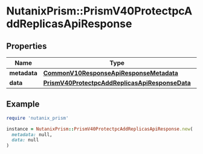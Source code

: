 # NutanixPrism::PrismV40ProtectpcAddReplicasApiResponse

## Properties

| Name | Type | Description | Notes |
| ---- | ---- | ----------- | ----- |
| **metadata** | [**CommonV10ResponseApiResponseMetadata**](CommonV10ResponseApiResponseMetadata.md) |  | [optional] |
| **data** | [**PrismV40ProtectpcAddReplicasApiResponseData**](PrismV40ProtectpcAddReplicasApiResponseData.md) |  | [optional] |

## Example

```ruby
require 'nutanix_prism'

instance = NutanixPrism::PrismV40ProtectpcAddReplicasApiResponse.new(
  metadata: null,
  data: null
)
```

